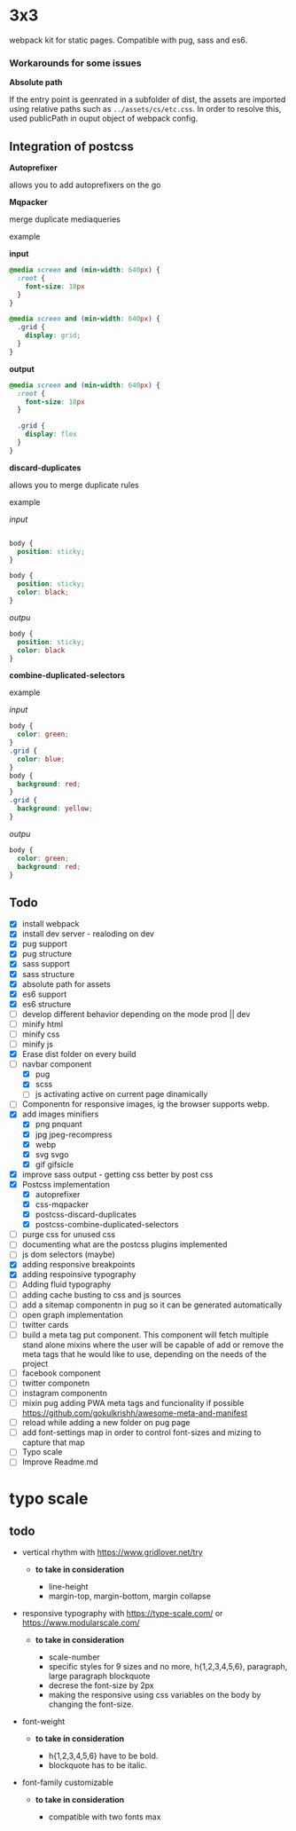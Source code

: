 # 3x3 

webpack kit for static pages. Compatible with pug, sass and es6.

### Workarounds for some issues

**Absolute path**

If the entry point is geenrated in a subfolder of dist, the assets are imported using relative paths such as `../assets/cs/etc.css`. In order to resolve this, used publicPath in ouput object of webpack config.

## Integration of postcss

**Autoprefixer**

allows you to add autoprefixers on the go

**Mqpacker**

merge duplicate mediaqueries

example

**input**
```css
@media screen and (min-width: 640px) {
  :root {
    font-size: 18px
  }
}

@media screen and (min-width: 640px) {
  .grid {
    display: grid;
  }
}
```

**output**
```css
@media screen and (min-width: 640px) {
  :root {
    font-size: 18px
  }

  .grid {
    display: flex
  }
}
```

**discard-duplicates**

allows you to merge duplicate rules

example 

*input*
```css

body {
  position: sticky;
}

body {
  position: sticky;
  color: black;
}

```
*outpu*
```css
body {
  position: sticky;
  color: black
}
```

**combine-duplicated-selectors**

example 

*input*
```css
body {
  color: green;
}
.grid {
  color: blue;
}
body {
  background: red;
}
.grid {
  background: yellow;
}
```
*outpu*
```css
body {
  color: green;
  background: red;
}
```


## Todo

- [x] install webpack
- [x] install dev server - realoding on dev
- [x] pug support
- [x] pug structure
- [x] sass support
- [x] sass structure
- [x] absolute path for assets
- [x] es6 support
- [x] es6 structure
- [ ] develop different behavior depending on the mode prod || dev
- [ ] minify html
- [ ] minify css
- [ ] minify js
- [x] Erase dist folder on every build
- [ ] navbar component
  - [x] pug
  - [x] scss
  - [ ] js activating active on current page dinamically
- [ ] Componentn for responsive images, ig the browser supports webp.
- [x] add images minifiers
  - [x] png pnquant
  - [x] jpg jpeg-recompress
  - [x] webp
  - [x] svg svgo
  - [x] gif gifsicle
- [x] improve sass output - getting css better by post css
- [x] Postcss implementation
  - [x] autoprefixer
  - [x] css-mqpacker
  - [x] postcss-discard-duplicates
  - [x] postcss-combine-duplicated-selectors
- [ ] purge css for unused css
- [ ] documenting what are the postcss plugins implemented
- [ ] js dom selectors (maybe)
- [x] adding responsive breakpoints
- [x] adding respoinsive typography
- [ ] Adding fluid typography
- [ ] adding cache busting to css and js sources
- [ ] add a sitemap componentn in pug so it can be generated automatically
- [ ] open graph implementation
- [ ] twitter cards
- [ ] build a meta tag put component. This component will fetch multiple stand alone mixins where the user will be capable of add or remove the meta tags that he would like to use, depending on the needs of the project
- [ ] facebook component
- [ ] twitter componetn
- [ ] instagram componentn
- [ ] mixin pug adding PWA meta tags and funcionality if possible https://github.com/gokulkrishh/awesome-meta-and-manifest
- [ ] reload while adding a new folder on pug page
- [ ] add font-settings map in order to control font-sizes and mizing to capture that map
- [ ] Typo scale
- [ ] Improve Readme.md

# typo scale

## todo

* vertical rhythm with https://www.gridlover.net/try

	* **to take in consideration**

		* line-height
		* margin-top, margin-bottom, margin collapse

* responsive typography with https://type-scale.com/ or https://www.modularscale.com/

	* **to take in consideration**

		* scale-number
		* specific styles for 9 sizes and no more, h{1,2,3,4,5,6}, paragraph, large paragraph blockquote
		* decrese the font-size by 2px
		* making the responsive using css variables on the body by changing the font-size.

* font-weight

	* **to take in consideration**

		* h{1,2,3,4,5,6} have to be bold. 
		* blockquote has to be italic.

* font-family customizable

	* **to take in consideration**

		* compatible with two fonts max

